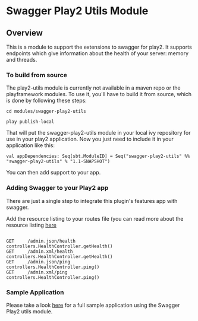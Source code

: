 # Swagger Play2 Utils Module

## Overview
This is a module to support the extensions to swagger for play2. It supports endpoints which give information about the health of your server: memory and threads.
 
### To build from source
The play2-utils module is currently not available in a maven repo or the playframework modules.  To use it, you'll have to
build it from source, which is done by following these steps:

````
cd modules/swagger-play2-utils

play publish-local
````

That will put the swagger-play2-utils module in your local ivy repository for use in your play2 application.  Now you just need to
include it in your application like this:

````
val appDependencies: Seq[sbt.ModuleID] = Seq("swagger-play2-utils" %% "swagger-play2-utils" % "1.1-SNAPSHOT")

````

You can then add support to your app.

### Adding Swagger to your Play2 app

There are just a single step to integrate this plugin's features app with swagger.

Add the resource listing to your routes file (you can read more about the resource listing [here](https://github.com/wordnik/swagger-core/wiki/Resource-Listing)

````

GET     /admin.json/health			        controllers.HealthController.getHealth()
GET     /admin.xml/health			        controllers.HealthController.getHealth()
GET     /admin.json/ping			        controllers.HealthController.ping()
GET     /admin.xml/ping			            controllers.HealthController.ping()

```` 

### Sample Application

Please take a look [here](https://github.com/wordnik/swagger-core/tree/master/samples/scala-play2) for a full sample application using the Swagger Play2 utils module.